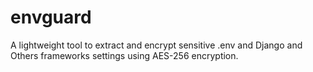 # envguard
A lightweight tool to extract and encrypt sensitive .env and Django and Others frameworks settings using AES-256 encryption.
